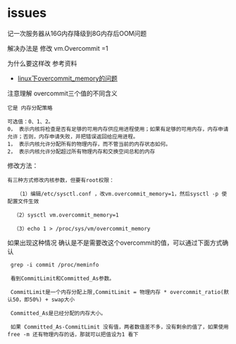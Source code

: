 issues
========

记一次服务器从16G内存降级到8G内存后OOM问题

解决办法是 修改 vm.Overcommit =1 

为什么要这样改 参考资料

- [linux下overcommit_memory的问题](https://blog.csdn.net/houjixin/article/details/46412557)

注意理解 overcommit三个值的不同含义

    它是 内存分配策略
    
    可选值：0、1、2。
    0， 表示内核将检查是否有足够的可用内存供应用进程使用；如果有足够的可用内存，内存申请允许；否则，内存申请失败，并把错误返回给应用进程。
    1， 表示内核允许分配所有的物理内存，而不管当前的内存状态如何。
    2， 表示内核允许分配超过所有物理内存和交换空间总和的内存

修改方法：

    有三种方式修改内核参数，但要有root权限：
    
       （1）编辑/etc/sysctl.conf ，改vm.overcommit_memory=1，然后sysctl -p 使配置文件生效
    
      （2）sysctl vm.overcommit_memory=1
    
      （3）echo 1 > /proc/sys/vm/overcommit_memory

 如果出现这种情况 确认是不是需要改这个overcommit的值，可以通过下面方式确认

     grep -i commit /proc/meminfo
    
     看到CommitLimit和Committed_As参数。
    
     CommitLimit是一个内存分配上限,CommitLimit = 物理内存 * overcommit_ratio(默认50，即50%) + swap大小
    
     Committed_As是已经分配的内存大小。
    
     如果 Committed_As-CommitLimit 没有值，两者数值差不多，没有剩余的值了，如果使用 free -m 还有物理内存的话，那就可以把值设为1 看下 